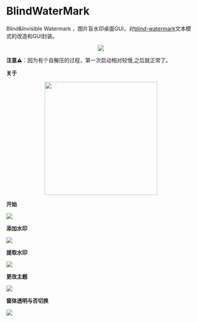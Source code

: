 # BlindWaterMark


Blind&amp;Invisible Watermark ，图片盲水印桌面GUI，对[blind-watermark](https://github.com/guofei9987/blind_watermark)文本模式的改造和GUI封装。


<p align="center"><img src="./desk.png" ></p>

**注意⚠️**：因为有个自解压的过程，第一次启动相对较慢,之后就正常了。


**关于**

<p align="center"><img src="./about.png" width=300 ></p>

**开始**

![](./start.png)

**添加水印**

![](./mark.png)

**提取水印**

![](./extract.png)

**更改主题**

![](./theme.png)

**窗体透明与否切换**

![](./trans.png)








